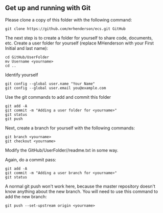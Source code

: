## Get up and running with Git

Please clone a copy of this folder with the following command:

```
git clone https://github.com/mrhenderson/ecs.git GitHub
```

The next step is to create a folder for yourself to share code, documents, etc. Create a user folder for yourself (replace MHenderson with your First Initial and last name):

```
cd GitHub/UserFolder
mv Username <yourname>
cd ..
```

Identify yourself

```
git config --global user.name "Your Name"
git config --global user.email you@example.com
```

Use the git commands to add and commit this folder

```
git add -A
git commit -m "Adding a user folder for <yourname>"
git status
git push
```

Next, create a branch for yourself with the following commands:

```
git branch <yourname>
git checkout <yourname>
```

Modify the GitHub/UserFolder/<yourname>/readme.txt in some way.

Again, do a commit pass:

```
git add -A
git commit -m "Adding a user branch for <yourname>"
git status
```

A normal git push won't work here, because the master repository doesn't know anything about the new branch. You will need to use this command to add the new branch:

```
git push --set-upstream origin <yourname>
```
